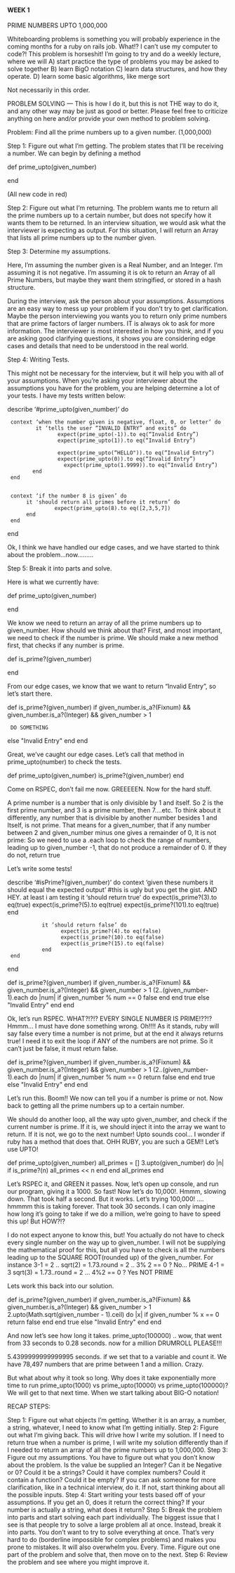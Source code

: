 #### WEEK 1 ####


PRIME NUMBERS UPTO 1,000,000




Whiteboarding problems is something you will probably experience in the coming months for a ruby on rails job.  What!? I can’t use my computer to code?!  This problem is horseshit! I’m going to try and do a weekly lecture, where we will
     A) start practice the type of problems you may be asked to solve together
     B) learn BigO notation
     C) learn data structures, and how they operate.
     D) learn some basic algorithms, like merge sort


Not necessarily in this order.




PROBLEM SOLVING — This is how I do it, but this is not THE way to do it, and any other way may be just as good or better. Please feel free to criticize anything on here and/or provide your own method to problem solving.


Problem:
Find all the prime numbers up to a given number. (1,000,000)

Step 1: Figure out what I’m getting.
The problem states that I’ll be receiving a number.  We can begin by defining a method

def prime_upto(given_number)


end

(All new code in red)

Step 2: Figure out what I’m returning.
The problem wants me to return all the prime numbers up to a certain number, but does not specify how it wants them to be returned.  In an interview situation, we would ask what the interviewer is expecting as output.  For this situation, I will return an Array that lists all prime numbers up to the number given.


Step 3: Determine my assumptions.

Here, I’m assuming the number given is a Real Number,  and an Integer.  I’m assuming it is not negative.  I’m assuming it is ok to return an Array of all Prime Numbers, but maybe they want them stringified, or stored in a hash structure.


During the interview, ask the person about your assumptions. Assumptions are an easy way to mess up your problem if you don’t try to get clarification. Maybe the person interviewing you wants you to return only prime numbers that are prime factors of larger numbers.  IT is always ok to ask for more information.  The interviewer is most interested in how you think, and if you are asking good clarifying questions, it shows you are considering edge cases and details that need to be understood in the real world.


Step 4: Writing Tests.

This might not be necessary for the interview, but it will help you with all of your assumptions. When you’re asking your interviewer about the assumptions you have for the problem, you are helping determine a lot of your tests.  I have my tests written below:



describe ‘#prime_upto(given_number)’ do

     context ‘when the number given is negative, float, 0, or letter’ do
             it ‘tells the user “INVALID ENTRY” and exits” do
                    expect(prime_upto(-1)).to eq(“Invalid Entry”)
                    expect(prime_upto(1)).to eq(“Invalid Entry”)

                    expect(prime_upto(“HELLO")).to eq(“Invalid Entry”)
                    expect(prime_upto(0)).to eq(“Invalid Entry”)
                      expect(prime_upto(1.9999)).to eq(“Invalid Entry”)
            end
     end


     context ‘if the number 8 is given’ do
          it 'should return all primes before it return’ do
                   expect(prime_upto(8).to eq([2,3,5,7])
          end
     end
end


Ok, I think we have handled our edge cases, and we have started to think about the problem…now………

Step 5:  Break it into parts and solve.

Here is what we currently have:


def prime_upto(given_number)

end



We know we need to return an array of all the prime numbers up to given_number.  How should we think about that?  First, and most important, we need to check if the number is prime.  We should make a new method first, that checks if any number is prime.


def is_prime?(given_number)


end


From our edge cases, we know that we want to return “Invalid Entry”, so let’s start there.


def is_prime?(given_number)
  if given_number.is_a?(Fixnum) && given_number.is_a?(Integer) && given_number > 1

     DO SOMETHING
  else
    "Invalid Entry"
  end
end

Great, we’ve caught our edge cases.  Let’s call that method in prime_upto(number) to check the tests.

def prime_upto(given_number)
     is_prime?(given_number)
end


Come on RSPEC, don’t fail me now.  GREEEEEN. Now for the hard stuff.

A prime number is a number that is only divisible by 1 and itself.  So 2 is the first prime number, and 3 is a prime number, then 7….etc. To think about it differently, any number that is divisible by another number besides 1 and Itself, is not prime.  That means for a given_number, that if any number between 2 and given_number minus one gives a remainder of 0, It is not prime: So we need to use a .each loop to check the range of numbers, leading up to given_number -1,  that do not produce a remainder of 0.  If they do not, return true

Let’s write some tests!

describe ‘#isPrime?(given_number)’ do
     context ‘given these numbers it should equal the expected output’ #this is ugly but you get the gist.  AND HEY. at least i am testing
              it ‘should return true’ do
                    expect(is_prime?(3).to eq(true)
                    expect(is_prime?(5).to eq(true)
                     expect(is_prime?(101).to eq(true)
               end


               it ’should return false’ do
                     expect(is_prime?(4).to eq(false)
                     expect(is_prime?(10).to eq(false)
                     expect(is_prime?(15).to eq(false)
               end
     end
end


def is_prime?(given_number)
  if given_number.is_a?(Fixnum) && given_number.is_a?(Integer) && given_number > 1
     (2..(given_number-1).each do |num|
          if given_number % num == 0
              false
          end
     end
       true
   else
    "Invalid Entry"
  end
end


Ok, let’s run RSPEC.  WHAT?!?!? EVERY SINGLE NUMBER IS PRIME!??!? Hmmm… I must have done something wrong.  Oh!!!! As it stands, ruby will say false every time a number is not prime, but at the end it always returns true!  I need it to exit the loop if ANY of the numbers are not prime.  So it can’t just be false, it must return false.


def is_prime?(given_number)
  if given_number.is_a?(Fixnum) && given_number.is_a?(Integer) && given_number > 1
     (2..(given_number-1).each do |num|
          if given_number % num == 0
              return false
          end
     end
       true
   else
    "Invalid Entry"
  end
end


Let’s run this.  Boom!! We now can tell you if a number is prime or not.  Now back to getting all the prime numbers up to a certain number.

We should do another loop, all the way upto given_number, and check if the current number is prime.  If it is, we should inject it into the array we want to return.  If it is not, we go to the next number!  Upto sounds cool… I wonder if ruby has a method that does that.  OHH RUBY, you are such a GEM!! Let’s use UPTO!

def prime_upto(given_number)
    all_primes = []
    3.upto(given_number) do |n|
      if is_prime?(n)
        all_primes << n
      end
    end
    all_primes
end

Let’s RSPEC it, and GREEN it passes.  Now, let’s open up console, and run our program, giving it a 1000. So fast! Now let’s do 10,000!.  Hmmm, slowing down.  That took half a second.  But it works. Let’s trying 100,000! …. hmmmm this is taking forever.  That took 30 seconds.  I can only imagine how long it’s going to take if we do a million, we’re going to have to speed this up!  But HOW?!?

I do not expect anyone to know this, but! You actually do not have to check every single number on the way up to given_number.  I will not be supplying the mathematical proof for this, but all you have to check is all the numbers leading up to the SQUARE ROOT(rounded up) of the given_number.  For instance
 3-1 = 2 .. sqrt(2) = 1.73.round = 2  ..  3% 2 == 0 ? No… PRIME
 4-1 = 3 sqrt(3) = 1.73..round = 2 … 4%2 == 0 ? Yes  NOT PRIME

Lets work this back into our solution.

def is_prime?(given_number)
  if given_number.is_a?(Fixnum) && given_number.is_a?(Integer) && given_number > 1
    2.upto(Math.sqrt(given_number - 1).ceil) do |x|
      if given_number % x == 0
        return false
      end
    end
     true
  else
    "Invalid Entry"
  end
end

And now let’s see how long it takes.  prime_upto(100000) .. wow, that went from 33 seconds to 0.28 seconds.  now for a million DRUMROLL PLEASE!!!

5.4399999999999995 seconds.  if we set that to a variable and count it. We have 78,497 numbers that are prime between 1 and a million.  Crazy.

But what about why it took so long.  Why does it take exponentially more time to run prime_upto(1000) vs prime_upto(10000) vs prime_upto(100000)?
We will get to that next time. When we start talking about BIG-O notation!

RECAP STEPS:

Step 1: Figure out what objects I’m getting. Whether it is an array, a number, a string, whatever, I need to know what I’m getting initially.
Step 2: Figure out what I’m giving back. This will drive how I write my solution. If I need to return true when a number is prime, I will write my solution differently than if I needed to return an array of all the prime numbers up to 1,000,000.
Step 3: Figure out my assumptions.  You have to figure out what you don’t know about the problem. Is the value be supplied an Integer? Can it be Negative or 0? Could it be a strings? Could it have complex numbers? Could it contain a function? Could it be empty?  If you can ask someone for more clarification, like in a technical interview, do it. If not, start thinking about all the possible inputs.
Step 4: Start writing your tests based off of your assumptions. If you get an 0, does it return the correct thing? If your number is actually a string, what does it return?
Step 5: Break the problem into parts and start solving each part individually. The biggest issue that I see is that people try to solve a large problem all at once. Instead, break it into parts. You don’t want to try to solve everything at once. That’s very hard to do (borderline impossible for complex problems) and makes you prone to mistakes. It will also overwhelm you. Every. Time. Figure out one part of the problem and solve that, then move on to the next.
Step 6: Review the problem and see where you might improve it.
